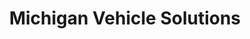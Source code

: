 ---
title: "Michigan Vehicle Solutions"
url: /wyandotte/michigan-vehicle-solutions/
shop: Autowerkstatt
---
